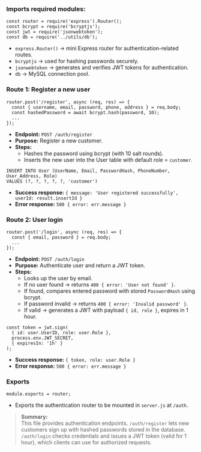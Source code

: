 ### Imports required modules:
```
const router = require('express').Router();
const bcrypt = require('bcryptjs');
const jwt = require('jsonwebtoken');
const db = require('../utils/db');
```

- `express.Router()` → mini Express router for authentication-related routes.
- `bcryptjs` → used for hashing passwords securely.
- `jsonwebtoken` → generates and verifies JWT tokens for authentication.
- `db` → MySQL connection pool.

### Route 1: Register a new user
```
router.post('/register', async (req, res) => {
  const { username, email, password, phone, address } = req.body;
  const hashedPassword = await bcrypt.hash(password, 10);
  ...
});
```

- **Endpoint:** `POST /auth/register`
- **Purpose:** Register a new customer.
- **Steps:**
    - Hashes the password using bcrypt (with 10 salt rounds).
    - Inserts the new user into the User table with default role = `customer`.

```
INSERT INTO User (UserName, Email, PasswordHash, PhoneNumber, User_Address, Role)
VALUES (?, ?, ?, ?, ?, 'customer')
```

- **Success response:** `{ message: 'User registered successfully', userId: result.insertId }`
- **Error response:** `500 { error: err.message }`

### Route 2: User login
```
router.post('/login', async (req, res) => {
  const { email, password } = req.body;
  ...
});
```

- **Endpoint:** `POST /auth/login`
- **Purpose:** Authenticate user and return a JWT token.
- **Steps:**
    - Looks up the user by email.
    - If no user found → returns `400 { error: 'User not found' }`.
    - If found, compares entered password with stored `PasswordHash` using bcrypt.
    - If password invalid → returns `400 { error: 'Invalid password' }`.
    - If valid → generates a JWT with payload `{ id, role }`, expires in 1 hour.

```
const token = jwt.sign(
  { id: user.UserID, role: user.Role },
  process.env.JWT_SECRET,
  { expiresIn: '1h' }
);
```


- **Success response:** `{ token, role: user.Role }`
- **Error response:** `500 { error: err.message }`

### Exports
```
module.exports = router;
```

- Exports the authentication router to be mounted in `server.js` at `/auth`.

>**Summary:**\
This file provides authentication endpoints. `/auth/register` lets new customers sign up with hashed passwords stored in the database. `/auth/login` checks credentials and issues a JWT token (valid for 1 hour), which clients can use for authorized requests.